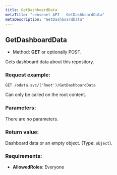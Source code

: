 ```yaml
---
title: GetDashboardData
metaTitle: "sensenet API - GetDashboardData"
metaDescription: "GetDashboardData"
---
```


## GetDashboardData
- Method: **GET** or optionally POST.

Gets dashboard data about this repository.

### Request example:

```
GET /odata.svc/('Root')/GetDashboardData
```
Can only be called on the root content.
### Parameters:
There are no parameters.

### Return value:
Dashboard data or an empty object. (Type: `object`).

### Requirements:
- **AllowedRoles**: Everyone

